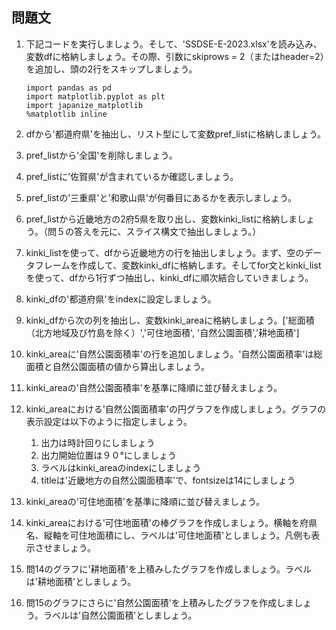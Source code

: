 ## 問題文

1. 下記コードを実行しましょう。そして、'SSDSE-E-2023.xlsx'を読み込み、変数dfに格納しましょう。その際、引数にskiprows = 2（またはheader=2）を追加し、頭の2行をスキップしましょう。
    ```code
    import pandas as pd
    import matplotlib.pyplot as plt
    import japanize_matplotlib
    %matplotlib inline
    ```
2. dfから'都道府県'を抽出し、リスト型にして変数pref_listに格納しましょう。
3. pref_listから'全国'を削除しましょう。    
4. pref_listに'佐賀県'が含まれているか確認しましょう。
5. pref_listの'三重県'と'和歌山県'が何番目にあるかを表示しましょう。
6. pref_listから近畿地方の2府5県を取り出し、変数kinki_listに格納しましょう。（問５の答えを元に、スライス構文で抽出しましょう。）
   
7. kinki_listを使って、dfから近畿地方の行を抽出しましょう。まず、空のデータフレームを作成して、変数kinki_dfに格納します。そしてfor文とkinki_listを使って、dfから1行ずつ抽出し、kinki_dfに順次結合していきましょう。
8. kinki_dfの'都道府県'をindexに設定しましょう。
9.  kinki_dfから次の列を抽出し、変数kinki_areaに格納しましょう。['総面積（北方地域及び竹島を除く）','可住地面積', '自然公園面積','耕地面積']
10. kinki_areaに'自然公園面積率'の行を追加しましょう。'自然公園面積率'は総面積と自然公園面積の値から算出しましょう。
11. kinki_areaの'自然公園面積率'を基準に降順に並び替えましょう。

12. kinki_areaにおける'自然公園面積率'の円グラフを作成しましょう。グラフの表示設定は以下のように指定しましょう。
    1.  出力は時計回りにしましょう
    2.  出力開始位置は９０°にしましょう
    3.  ラベルはkinki_areaのindexにしましょう
    4.  titleは'近畿地方の自然公園面積率'で、fontsizeは14にしましょう
13. kinki_areaの'可住地面積'を基準に降順に並び替えましょう。
14. kinki_areaにおける'可住地面積'の棒グラフを作成しましょう。横軸を府県名、縦軸を可住地面積にし、ラベルは'可住地面積'としましょう。凡例も表示させましょう。
15. 問14のグラフに'耕地面積'を上積みしたグラフを作成しましょう。ラベルは'耕地面積'としましょう。
16. 問15のグラフにさらに'自然公園面積'を上積みしたグラフを作成しましょう。ラベルは'自然公園面積'としましょう。